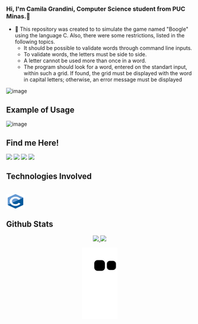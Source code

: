 ### Hi, I'm Camila Grandini, Computer Science student from PUC Minas.👋


- 📖 This repository was created to to simulate the game named "Boogle" using the language C. Also, there were some restrictions, listed in the following topics.
  - It should be possible to validate words through command line inputs.
  - To validate words, the letters must be side to side.
  - A letter cannot be used more than once in a word.
  - The program should look for a word, entered on the standart input, within such a grid. If found, the grid must
be displayed with the word in capital letters; otherwise, an error message must be displayed

![image](https://github.com/camilagrandinii/Epitech-C-Test/assets/83710007/a863650d-0d04-40a8-9cd5-e7609b0303b7)

## Example of Usage

![image](https://github.com/camilagrandinii/Epitech-C-Test/assets/83710007/7cca4738-58a2-4d15-aac0-dfc6d2e59647)

<h2>Find me Here!</h2>
<div> 
  <a href="https://instagram.com/caca_lacerda" target="_blank"><img src="https://img.shields.io/badge/-Instagram-%23E4405F?style=for-the-badge&logo=instagram&logoColor=white" target="_blank"></a>
 <a href="https://discord.com/channels/cams#2721
" target="_blank"><img src="https://img.shields.io/badge/Discord-7289DA?style=for-the-badge&logo=discord&logoColor=white" target="_blank"></a> 
  <a href = "mailto:cacagrandini@gmail.com"><img src="https://img.shields.io/badge/-Gmail-%23333?style=for-the-badge&logo=gmail&logoColor=white" target="_blank"></a>
  <a href="https://www.linkedin.com/in/camilagrandini/" target="_blank"><img src="https://img.shields.io/badge/-LinkedIn-%230077B5?style=for-the-badge&logo=linkedin&logoColor=white" target="_blank"></a> 
</div>

<h2>Technologies Involved</h2>
<div style="display: inline_block;"><br>
  <img align="center" alt="Camila-C" height="40" width="50" src="https://raw.githubusercontent.com/devicons/devicon/master/icons/c/c-original.svg">
</div>

<h2>Github Stats</h2>
<div align="center">
  <a href="https://github.com/camilagrandinii">
  <img height="180em" src="https://github-readme-stats.vercel.app/api?username=camilagrandinii&show_icons=true&theme=dracula&include_all_commits=true&count_private=true"/>
  <img height="180em" src="https://github-readme-stats.vercel.app/api/top-langs/?username=camilagrandinii&layout=compact&langs_count=7&theme=dracula"/>

  ![Snake animation](https://github.com/rafaballerini/rafaballerini/blob/output/github-contribution-grid-snake.svg)
</div>
